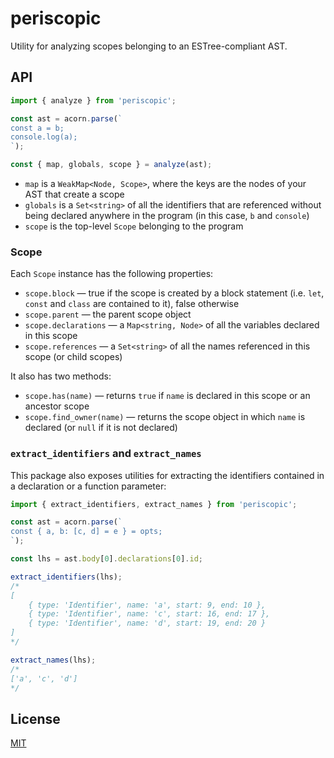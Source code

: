 # periscopic

Utility for analyzing scopes belonging to an ESTree-compliant AST.


## API

```js
import { analyze } from 'periscopic';

const ast = acorn.parse(`
const a = b;
console.log(a);
`);

const { map, globals, scope } = analyze(ast);
```

* `map` is a `WeakMap<Node, Scope>`, where the keys are the nodes of your AST that create a scope
* `globals` is a `Set<string>` of all the identifiers that are referenced without being declared anywhere in the program (in this case, `b` and `console`)
* `scope` is the top-level `Scope` belonging to the program


### Scope

Each `Scope` instance has the following properties:

* `scope.block` — true if the scope is created by a block statement (i.e. `let`, `const` and `class` are contained to it), false otherwise
* `scope.parent` — the parent scope object
* `scope.declarations` — a `Map<string, Node>` of all the variables declared in this scope
* `scope.references` — a `Set<string>` of all the names referenced in this scope (or child scopes)

It also has two methods:

* `scope.has(name)` — returns `true` if `name` is declared in this scope or an ancestor scope
* `scope.find_owner(name)` — returns the scope object in which `name` is declared (or `null` if it is not declared)


### `extract_identifiers` and `extract_names`

This package also exposes utilities for extracting the identifiers contained in a declaration or a function parameter:

```js
import { extract_identifiers, extract_names } from 'periscopic';

const ast = acorn.parse(`
const { a, b: [c, d] = e } = opts;
`);

const lhs = ast.body[0].declarations[0].id;

extract_identifiers(lhs);
/*
[
	{ type: 'Identifier', name: 'a', start: 9, end: 10 },
	{ type: 'Identifier', name: 'c', start: 16, end: 17 },
	{ type: 'Identifier', name: 'd', start: 19, end: 20 }
]
*/

extract_names(lhs);
/*
['a', 'c', 'd']
*/
```


## License

[MIT](LICENSE)